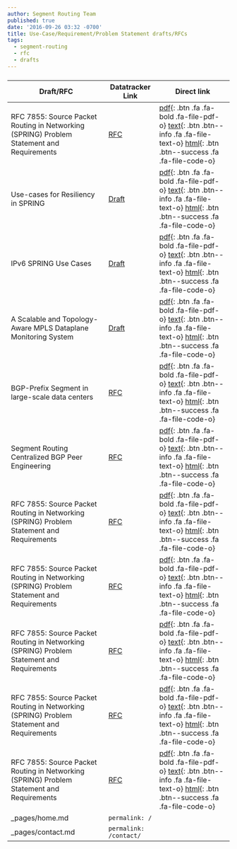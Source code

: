 ```yaml
---
author: Segment Routing Team
published: true
date: '2016-09-26 03:32 -0700'
title: Use-Case/Requirement/Problem Statement drafts/RFCs
tags:
  - segment-routing
  - rfc
  - drafts
---
```

<h3 class="archive-subtitle"></h3>
  
[draft-rfc-1-link]: https://datatracker.ietf.org/doc/rfc7855/
[draft-rfc-1-pdf]: https://www.rfc-editor.org/rfc/pdfrfc/rfc7855.txt.pdf
[draft-rfc-1-html]: https://tools.ietf.org/html/rfc7855
[draft-rfc-1-text]: https://www.rfc-editor.org/rfc/rfc7855.txt

[draft-rfc-2-link]: https://datatracker.ietf.org/doc/draft-ietf-spring-resiliency-use-cases/
[draft-rfc-2-pdf]: https://tools.ietf.org/pdf/draft-ietf-spring-resiliency-use-cases-06.pdf
[draft-rfc-2-html]: https://tools.ietf.org/html/draft-ietf-spring-resiliency-use-cases-06
[draft-rfc-2-text]: https://www.ietf.org/id/draft-ietf-spring-resiliency-use-cases-06.txt

[draft-rfc-3-link]: https://datatracker.ietf.org/doc/draft-ietf-spring-ipv6-use-cases/
[draft-rfc-3-pdf]: https://tools.ietf.org/pdf/draft-ietf-spring-ipv6-use-cases-07.pdf
[draft-rfc-3-html]: https://tools.ietf.org/html/draft-ietf-spring-ipv6-use-cases-07
[draft-rfc-3-text]: https://www.ietf.org/id/draft-ietf-spring-ipv6-use-cases-07.txt

[draft-rfc-4-link]: https://datatracker.ietf.org/doc/draft-ietf-spring-oam-usecase/
[draft-rfc-4-pdf]: https://tools.ietf.org/pdf/draft-ietf-spring-oam-usecase-03.pdf
[draft-rfc-4-html]: https://tools.ietf.org/html/draft-ietf-spring-oam-usecase-03
[draft-rfc-4-text]: https://www.ietf.org/id/draft-ietf-spring-oam-usecase-03.txt

[draft-rfc-5-link]: https://datatracker.ietf.org/doc/draft-ietf-spring-segment-routing-msdc/
[draft-rfc-5-pdf]:  https://tools.ietf.org/pdf/draft-ietf-spring-segment-routing-msdc-01.pdf
[draft-rfc-5-html]: https://tools.ietf.org/html/draft-ietf-spring-segment-routing-msdc-01
[draft-rfc-5-text]: https://tools.ietf.org/html/draft-ietf-spring-segment-routing-msdc-01.txt

[draft-rfc-6-link]: https://datatracker.ietf.org/doc/draft-ietf-spring-segment-routing-central-epe/
[draft-rfc-6-pdf]:  https://tools.ietf.org/pdf/draft-ietf-spring-segment-routing-central-epe-02.pdf
[draft-rfc-6-html]: https://tools.ietf.org/pdf/draft-ietf-spring-segment-routing-central-epe-02
[draft-rfc-6-text]: https://tools.ietf.org/pdf/draft-ietf-spring-segment-routing-central-epe-02.txt

[draft-rfc-7-link]: https://datatracker.ietf.org/doc/rfc7855/
[draft-rfc-7-pdf]: https://www.rfc-editor.org/rfc/pdfrfc/rfc7855.txt.pdf
[draft-rfc-7-html]: https://tools.ietf.org/html/rfc7855
[draft-rfc-7-text]: https://www.rfc-editor.org/rfc/rfc7855.txt

[draft-rfc-8-link]: https://datatracker.ietf.org/doc/rfc7855/
[draft-rfc-8-pdf]: https://www.rfc-editor.org/rfc/pdfrfc/rfc7855.txt.pdf
[draft-rfc-8-html]: https://tools.ietf.org/html/rfc7855
[draft-rfc-8-text]: https://www.rfc-editor.org/rfc/rfc7855.txt

[draft-rfc-9-link]: https://datatracker.ietf.org/doc/rfc7855/
[draft-rfc-9-pdf]: https://www.rfc-editor.org/rfc/pdfrfc/rfc7855.txt.pdf
[draft-rfc-9-html]: https://tools.ietf.org/html/rfc7855
[draft-rfc-9-text]: https://www.rfc-editor.org/rfc/rfc7855.txt



| Draft/RFC            | Datatracker Link   | Direct link                                       |
| --------             | ---------          | -----------                                       |
| RFC 7855: Source Packet Routing in Networking (SPRING) Problem Statement and Requirements  |[RFC][draft-rfc-1-link]  |  [ pdf][draft-rfc-1-pdf]{: .btn .fa .fa-bold .fa-file-pdf-o} [ text][draft-rfc-1-text]{: .btn .btn--info .fa .fa-file-text-o} [ html][draft-rfc-1-html]{: .btn .btn--success .fa .fa-file-code-o}                                                                    | 
| Use-cases for Resiliency in SPRING  |   [Draft][draft-rfc-2-link]  |  [ pdf][draft-rfc-2-pdf]{: .btn .fa .fa-bold .fa-file-pdf-o} [ text][draft-rfc-2-text]{: .btn .btn--info .fa .fa-file-text-o} [ html][draft-rfc-2-html]{: .btn .btn--success .fa .fa-file-code-o}                             |
| IPv6 SPRING Use Cases   |   [Draft][draft-rfc-3-link]  |  [ pdf][draft-rfc-3-pdf]{: .btn .fa .fa-bold .fa-file-pdf-o} [ text][draft-rfc-3-text]{: .btn .btn--info .fa .fa-file-text-o} [ html][draft-rfc-3-html]{: .btn .btn--success .fa .fa-file-code-o}                                    | 
|A Scalable and Topology-Aware MPLS Dataplane Monitoring System   |  [Draft][draft-rfc-4-link]  |  [ pdf][draft-rfc-4-pdf]{: .btn .fa .fa-bold .fa-file-pdf-o} [ text][draft-rfc-4-text]{: .btn .btn--info .fa .fa-file-text-o} [ html][draft-rfc-4-html]{: .btn .btn--success .fa .fa-file-code-o}  | 
| BGP-Prefix Segment in large-scale data centers  |   [RFC][draft-rfc-5-link]  |  [ pdf][draft-rfc-5-pdf]{: .btn .fa .fa-bold .fa-file-pdf-o} [ text][draft-rfc-5-text]{: .btn .btn--info .fa .fa-file-text-o} [ html][draft-rfc-5-html]{: .btn .btn--success .fa .fa-file-code-o}            | 
| Segment Routing Centralized BGP Peer Engineering  |       [RFC][draft-rfc-6-link]  |  [ pdf][draft-rfc-6-pdf]{: .btn .fa .fa-bold .fa-file-pdf-o} [ text][draft-rfc-6-text]{: .btn .btn--info .fa .fa-file-text-o} [ html][draft-rfc-6-html]{: .btn .btn--success .fa .fa-file-code-o}        | 
| RFC 7855: Source Packet Routing in Networking (SPRING) Problem Statement and Requirements  |[RFC][draft-rfc-1-link]|[ pdf][draft-rfc-1-pdf]{: .btn .fa .fa-bold .fa-file-pdf-o} [ text][draft-rfc-1-text]{: .btn .btn--info .fa .fa-file-text-o} [ html][draft-rfc-1-html]{: .btn .btn--success .fa .fa-file-code-o}                                                                            | 
| RFC 7855: Source Packet Routing in Networking (SPRING) Problem Statement and Requirements|[RFC][draft-rfc-1-link]|[ pdf][draft-rfc-1-pdf]{: .btn .fa .fa-bold .fa-file-pdf-o} [ text][draft-rfc-1-text]{: .btn .btn--info .fa .fa-file-text-o} [ html][draft-rfc-1-html]{: .btn .btn--success .fa .fa-file-code-o}                                                                                | 
| RFC 7855: Source Packet Routing in Networking (SPRING) Problem Statement and Requirements|[RFC][draft-rfc-1-link]|[ pdf][draft-rfc-1-pdf]{: .btn .fa .fa-bold .fa-file-pdf-o} [ text][draft-rfc-1-text]{: .btn .btn--info .fa .fa-file-text-o} [ html][draft-rfc-1-html]{: .btn .btn--success .fa .fa-file-code-o}                                                                                | 
| RFC 7855: Source Packet Routing in Networking (SPRING) Problem Statement and Requirements|[RFC][draft-rfc-1-link]|[ pdf][draft-rfc-1-pdf]{: .btn .fa .fa-bold .fa-file-pdf-o} [ text][draft-rfc-1-text]{: .btn .btn--info .fa .fa-file-text-o} [ html][draft-rfc-1-html]{: .btn .btn--success .fa .fa-file-code-o}                                                                                | 
| RFC 7855: Source Packet Routing in Networking (SPRING) Problem Statement and Requirements|[RFC][draft-rfc-1-link]|[ pdf][draft-rfc-1-pdf]{: .btn .fa .fa-bold .fa-file-pdf-o} [ text][draft-rfc-1-text]{: .btn .btn--info .fa .fa-file-text-o} [ html][draft-rfc-1-html]{: .btn .btn--success .fa .fa-file-code-o}                                                                                | 
| _pages/home.md       | `permalink: /`                     |                        |
| _pages/contact.md    | `permalink: /contact/`             |                        |
